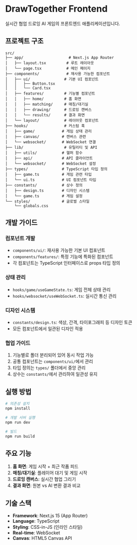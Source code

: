 # DrawTogether Frontend

실시간 협업 드로잉 AI 게임의 프론트엔드 애플리케이션입니다.

## 프로젝트 구조

```
src/
├── app/                    # Next.js App Router
│   ├── layout.tsx         # 루트 레이아웃
│   └── page.tsx           # 메인 페이지
├── components/            # 재사용 가능한 컴포넌트
│   ├── ui/               # 기본 UI 컴포넌트
│   │   ├── Button.tsx
│   │   └── Card.tsx
│   ├── features/         # 기능별 컴포넌트
│   │   ├── home/         # 홈 화면
│   │   ├── matching/     # 매칭/대기실
│   │   ├── drawing/      # 드로잉 캔버스
│   │   └── results/      # 결과 화면
│   └── layout/           # 레이아웃 컴포넌트
├── hooks/                # 커스텀 훅
│   ├── game/            # 게임 상태 관리
│   ├── canvas/          # 캔버스 관련
│   └── websocket/       # WebSocket 연결
├── lib/                  # 유틸리티 및 API
│   ├── utils/           # 헬퍼 함수
│   ├── api/             # API 클라이언트
│   └── websocket/       # WebSocket 설정
├── types/               # TypeScript 타입 정의
│   ├── game.ts          # 게임 관련 타입
│   └── ui.ts            # UI 컴포넌트 타입
├── constants/           # 상수 정의
│   ├── design.ts        # 디자인 시스템
│   └── game.ts          # 게임 설정
└── styles/              # 글로벌 스타일
    └── globals.css
```

## 개발 가이드

### 컴포넌트 개발
- `components/ui/`: 재사용 가능한 기본 UI 컴포넌트
- `components/features/`: 특정 기능에 특화된 컴포넌트
- 각 컴포넌트는 TypeScript 인터페이스로 props 타입 정의

### 상태 관리
- `hooks/game/useGameState.ts`: 게임 전체 상태 관리
- `hooks/websocket/useWebSocket.ts`: 실시간 통신 관리

### 디자인 시스템
- `constants/design.ts`: 색상, 간격, 타이포그래피 등 디자인 토큰
- 모든 컴포넌트에서 일관된 디자인 적용

### 협업 가이드
1. 기능별로 폴더 분리되어 있어 동시 작업 가능
2. 공통 컴포넌트는 `components/ui/`에서 관리
3. 타입 정의는 `types/` 폴더에서 중앙 관리
4. 상수는 `constants/`에서 관리하여 일관성 유지

## 실행 방법

```bash
# 의존성 설치
npm install

# 개발 서버 실행
npm run dev

# 빌드
npm run build
```

## 주요 기능

1. **홈 화면**: 게임 시작 + 최근 작품 피드
2. **매칭/대기실**: 플레이어 대기 및 게임 시작
3. **드로잉 캔버스**: 실시간 협업 그리기
4. **결과 화면**: 원본 vs AI 변환 결과 비교

## 기술 스택

- **Framework**: Next.js 15 (App Router)
- **Language**: TypeScript
- **Styling**: CSS-in-JS (인라인 스타일)
- **Real-time**: WebSocket
- **Canvas**: HTML5 Canvas API
